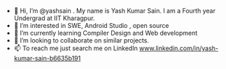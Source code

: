 - 👋 Hi, I’m @yashsain . My name is Yash Kumar Sain. I am a Fourth year Undergrad at IIT Kharagpur.
- 👀 I’m interested in SWE, Android Studio , open source
- 🌱 I’m currently learning Compiler Design and Web development
- 💞️ I’m looking to collaborate on similar projects.
- 📫 To reach me just search me on LinkedIn www.linkedin.com/in/yash-kumar-sain-b6635b191

